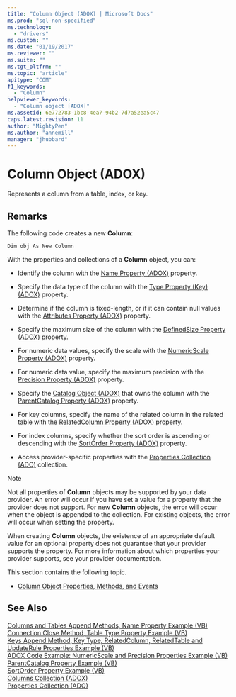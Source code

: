 ```yaml
---
title: "Column Object (ADOX) | Microsoft Docs"
ms.prod: "sql-non-specified"
ms.technology:
  - "drivers"
ms.custom: ""
ms.date: "01/19/2017"
ms.reviewer: ""
ms.suite: ""
ms.tgt_pltfrm: ""
ms.topic: "article"
apitype: "COM"
f1_keywords: 
  - "Column"
helpviewer_keywords: 
  - "Column object [ADOX]"
ms.assetid: 6e772783-1bc8-4ea7-94b2-7d7a52ea5c47
caps.latest.revision: 11
author: "MightyPen"
ms.author: "annemill"
manager: "jhubbard"
---
```

# Column Object (ADOX)
Represents a column from a table, index, or key.  
  
## Remarks  
 The following code creates a new **Column**:  
  
 `Dim obj As New Column`  
  
 With the properties and collections of a **Column** object, you can:  
  
-   Identify the column with the [Name Property (ADOX)](../../../ado/reference/adox-api/name-property-adox.md) property.  
  
-   Specify the data type of the column with the [Type Property (Key) (ADOX)](../../../ado/reference/adox-api/type-property-key-adox.md) property.  
  
-   Determine if the column is fixed-length, or if it can contain null values with the [Attributes Property (ADOX)](../../../ado/reference/adox-api/attributes-property-adox.md) property.  
  
-   Specify the maximum size of the column with the [DefinedSize Property (ADOX)](../../../ado/reference/adox-api/definedsize-property-adox.md) property.  
  
-   For numeric data values, specify the scale with the [NumericScale Property (ADOX)](../../../ado/reference/adox-api/numericscale-property-adox.md) property.  
  
-   For numeric data value, specify the maximum precision with the [Precision Property (ADOX)](../../../ado/reference/adox-api/precision-property-adox.md) property.  
  
-   Specify the [Catalog Object (ADOX)](../../../ado/reference/adox-api/catalog-object-adox.md) that owns the column with the [ParentCatalog Property (ADOX)](../../../ado/reference/adox-api/parentcatalog-property-adox.md) property.  
  
-   For key columns, specify the name of the related column in the related table with the [RelatedColumn Property (ADOX)](../../../ado/reference/adox-api/relatedcolumn-property-adox.md) property.  
  
-   For index columns, specify whether the sort order is ascending or descending with the [SortOrder Property (ADOX)](../../../ado/reference/adox-api/sortorder-property-adox.md) property.  
  
-   Access provider-specific properties with the [Properties Collection (ADO)](../../../ado/reference/ado-api/properties-collection-ado.md) collection.  
  
> [!NOTE]
>  Not all properties of **Column** objects may be supported by your data provider. An error will occur if you have set a value for a property that the provider does not support. For new **Column** objects, the error will occur when the object is appended to the collection. For existing objects, the error will occur when setting the property.  
>   
>  When creating **Column** objects, the existence of an appropriate default value for an optional property does not guarantee that your provider supports the property. For more information about which properties your provider supports, see your provider documentation.  
  
 This section contains the following topic.  
  
-   [Column Object Properties, Methods, and Events](../../../ado/reference/adox-api/column-object-properties-methods-and-events.md)  
  
## See Also  
 [Columns and Tables Append Methods, Name Property Example (VB)](../../../ado/reference/adox-api/columns-and-tables-append-methods-name-property-example-vb.md)   
 [Connection Close Method, Table Type Property Example (VB)](../../../ado/reference/adox-api/connection-close-method-table-type-property-example-vb.md)   
 [Keys Append Method, Key Type, RelatedColumn, RelatedTable and UpdateRule Properties Example (VB)](../../../ado/reference/adox-api/keys-append-method-key-type-relatedcolumn-relatedtable-example-vb.md)   
 [ADOX Code Example: NumericScale and Precision Properties Example (VB)](../../../ado/reference/adox-api/adox-code-example-numericscale-and-precision-properties-example-vb.md)   
 [ParentCatalog Property Example (VB)](../../../ado/reference/adox-api/parentcatalog-property-example-vb.md)   
 [SortOrder Property Example (VB)](../../../ado/reference/adox-api/sortorder-property-example-vb.md)   
 [Columns Collection (ADOX)](../../../ado/reference/adox-api/columns-collection-adox.md)   
 [Properties Collection (ADO)](../../../ado/reference/ado-api/properties-collection-ado.md)